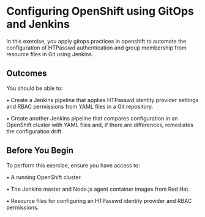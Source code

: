 # Configuring OpenShift using GitOps and Jenkins
In this exercise, you apply gitops practices in openshift to automate the configuration of HTPasswd authentication and group
membership from resource files in Git using Jenkins.
## Outcomes
You should be able to:

• Create a Jenkins pipeline that applies HTPasswd identity provider settings and RBAC
permissions from YAML files in a Git repository.

• Create another Jenkins pipeline that compares configuration in an OpenShift cluster with
YAML files and, if there are differences, remediates the configuration drift.

## Before You Begin
To perform this exercise, ensure you have access to:

• A running OpenShift cluster.

• The Jenkins master and Node.js agent container images from Red Hat.

• Resource files for configuring an HTPasswd identity provider and RBAC permissions.
